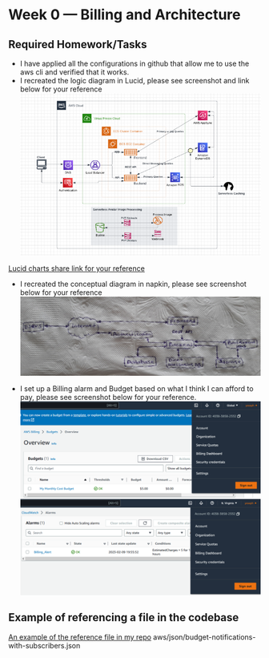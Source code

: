 # Week 0 — Billing and Architecture
## Required Homework/Tasks
- I have applied all the configurations in github that allow me to use the aws cli and verified that it works. <br />
- I recreated the logic diagram in Lucid, please see screenshot and link below for your reference  <br />
![logical diagram](/journal/assets/Logical-diagram.PNG) <br />

[Lucid charts share link for your reference](https://lucid.app/lucidchart/99c9e132-611f-4a56-bbfd-ff81e87b42b6/edit?viewport_loc=-380%2C-688%2C2220%2C1088%2C0_0&invitationId=inv_1b8bb36b-e9d0-4fc0-9674-17aefc62979b) <br />

- I recreated the conceptual diagram in napkin, please see screenshot below for your reference <br />
![Conceptual napkin diagram](/journal/assets/Conceptual-napkin-diagram.PNG)<br />

- I set up a Billing alarm and Budget based on what I think I can afford to pay, please see screenshot below for your reference. <br />
![Budgets](/journal/assets/Budgets.PNG) <br />
![Billing-Alert](journal/assets/Billing_Alert.PNG) <br />

## Example of referencing a file in the codebase
[An example of the reference file in my repo](/aws/json/budget-notifications-with-subscribers.json) aws/json/budget-notifications-with-subscribers.json
